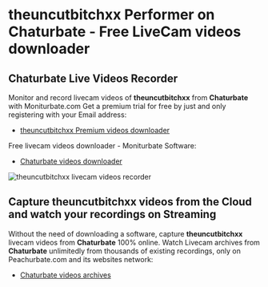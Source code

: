 # theuncutbitchxx Performer on Chaturbate - Free LiveCam videos downloader

## Chaturbate Live Videos Recorder

Monitor and record livecam videos of **theuncutbitchxx** from **Chaturbate** with Moniturbate.com
Get a premium trial for free by just and only registering with your Email address:
* [theuncutbitchxx Premium videos downloader](https://moniturbate.com/request-demo-licence-key.html)

Free livecam videos downloader - Moniturbate Software:
* [Chaturbate videos downloader](https://moniturbate.com/moniturbate-download-software.html)

![theuncutbitchxx livecam videos recorder](https://peachurnet.com/templates/moniturbate-software.png)


## Capture theuncutbitchxx videos from the Cloud and watch your recordings on Streaming

Without the need of downloading a software, capture **theuncutbitchxx** livecam videos from **Chaturbate** 100% online.
Watch Livecam archives from **Chaturbate** unlimitedly from thousands of existing recordings, only on Peachurbate.com and its websites network:
* [Chaturbate videos archives](https://peachurnet.com/)